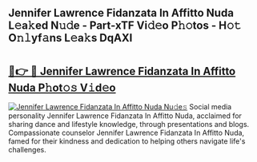 ## Jennifer Lawrence Fidanzata In Affitto Nuda L𝚎a𝚔ed N𝚞𝚍e - Part-xTF Vi𝚍𝚎o P𝚑𝚘tos - H𝚘𝚝 O𝚗𝚕yf𝚊ns L𝚎a𝚔s DqAXI

# <h2><a href="http://kf4aqvl.oniu.top/?m=Jennifer+Lawrence+Fidanzata+In+Affitto+Nuda">🔗👉 🔴 Jennifer Lawrence Fidanzata In Affitto Nuda P𝚑ot𝚘𝚜 V𝚒d𝚎o</a></h2>

[![Jennifer Lawrence Fidanzata In Affitto Nuda Nu𝚍e𝚜](https://i.imgur.com/0qMVB7G.gif)](http://kf4aqvl.oniu.top/?m=Jennifer+Lawrence+Fidanzata+In+Affitto+Nuda)
Social media personality Jennifer Lawrence Fidanzata In Affitto Nuda, acclaimed for sharing dance and lifestyle knowledge, through presentations and blogs. Compassionate counselor Jennifer Lawrence Fidanzata In Affitto Nuda, famed for their kindness and dedication to helping others navigate life's challenges.  
